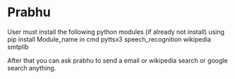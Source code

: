 # Prabhu
User must install the following python modules (if already not install) using pip install Module_name in cmd
 pyttsx3
 speech_recognition 
 wikipedia
 smtplib
 
 After that you can ask prabhu to send a email or wikipedia search or google search anything.
